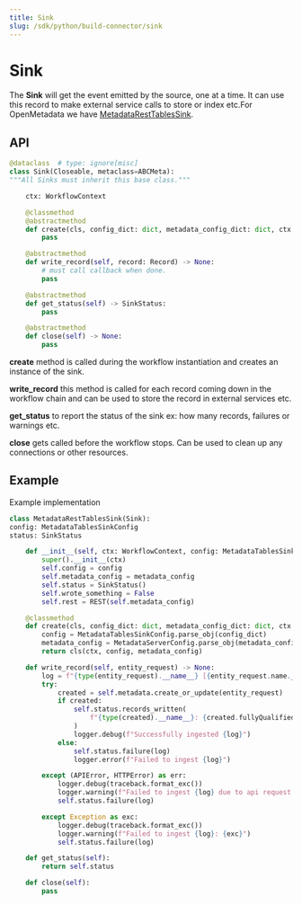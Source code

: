 ```yaml
---
title: Sink
slug: /sdk/python/build-connector/sink
---
```


# Sink
The **Sink** will get the event emitted by the source, one at a time. It can use this record to make external service calls to store or index etc.For OpenMetadata we have [MetadataRestTablesSink](https://github.com/open-metadata/OpenMetadata/blob/main/ingestion/src/metadata/ingestion/sink/metadata_rest.py).

## API

```python
@dataclass  # type: ignore[misc]
class Sink(Closeable, metaclass=ABCMeta):
"""All Sinks must inherit this base class."""

    ctx: WorkflowContext

    @classmethod
    @abstractmethod
    def create(cls, config_dict: dict, metadata_config_dict: dict, ctx: WorkflowContext) -> "Sink":
        pass

    @abstractmethod
    def write_record(self, record: Record) -> None:
        # must call callback when done.
        pass

    @abstractmethod
    def get_status(self) -> SinkStatus:
        pass

    @abstractmethod
    def close(self) -> None:
        pass
```

**create** method is called during the workflow instantiation and creates an instance of the sink.

**write_record** this method is called for each record coming down in the workflow chain and can be used to store the record in external services etc.

**get_status** to report the status of the sink ex: how many records, failures or warnings etc.

**close** gets called before the workflow stops. Can be used to clean up any connections or other resources.

## Example
Example implementation

```python
class MetadataRestTablesSink(Sink):
config: MetadataTablesSinkConfig
status: SinkStatus

    def __init__(self, ctx: WorkflowContext, config: MetadataTablesSinkConfig, metadata_config: MetadataServerConfig):
        super().__init__(ctx)
        self.config = config
        self.metadata_config = metadata_config
        self.status = SinkStatus()
        self.wrote_something = False
        self.rest = REST(self.metadata_config)

    @classmethod
    def create(cls, config_dict: dict, metadata_config_dict: dict, ctx: WorkflowContext):
        config = MetadataTablesSinkConfig.parse_obj(config_dict)
        metadata_config = MetadataServerConfig.parse_obj(metadata_config_dict)
        return cls(ctx, config, metadata_config)

    def write_record(self, entity_request) -> None:
        log = f"{type(entity_request).__name__} [{entity_request.name.__root__}]"
        try:
            created = self.metadata.create_or_update(entity_request)
            if created:
                self.status.records_written(
                    f"{type(created).__name__}: {created.fullyQualifiedName.__root__}"
                )
                logger.debug(f"Successfully ingested {log}")
            else:
                self.status.failure(log)
                logger.error(f"Failed to ingest {log}")

        except (APIError, HTTPError) as err:
            logger.debug(traceback.format_exc())
            logger.warning(f"Failed to ingest {log} due to api request failure: {err}")
            self.status.failure(log)

        except Exception as exc:
            logger.debug(traceback.format_exc())
            logger.warning(f"Failed to ingest {log}: {exc}")
            self.status.failure(log)

    def get_status(self):
        return self.status

    def close(self):
        pass
```